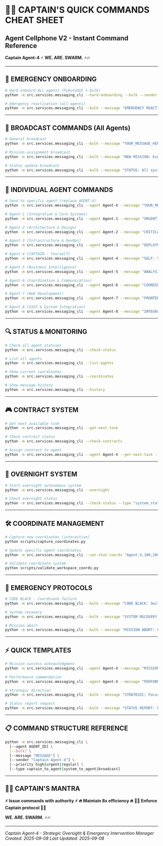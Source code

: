 # 🏴‍☠️ **CAPTAIN'S QUICK COMMANDS CHEAT SHEET**
## Agent Cellphone V2 - Instant Command Reference

**Captain Agent-4** ⚡ **WE. ARE. SWARM.** ⚡️🔥

---

## 🚨 **EMERGENCY ONBOARDING**
```bash
# Hard onboard ALL agents (PyAutoGUI + bulk)
python -m src.services.messaging_cli --hard-onboarding --bulk --sender "Captain Agent-4" --type "captain_to_agent" --priority "urgent"

# Emergency reactivation (all agents)
python -m src.services.messaging_cli --bulk --message "EMERGENCY REACTIVATION: Resume all operations immediately!" --sender "Captain Agent-4" --priority "urgent" --type "captain_to_agent"
```

---

## 📢 **BROADCAST COMMANDS** (All Agents)
```bash
# General broadcast
python -m src.services.messaging_cli --bulk --message "YOUR_MESSAGE_HERE" --sender "Captain Agent-4"

# Mission assignment broadcast
python -m src.services.messaging_cli --bulk --message "NEW MISSION: Execute V2 compliance audit immediately" --sender "Captain Agent-4" --priority "high" --type "captain_to_agent"

# Status update broadcast
python -m src.services.messaging_cli --bulk --message "STATUS: All systems operational - maintain 8x efficiency" --sender "Captain Agent-4" --type "system_to_agent"
```

---

## 🎯 **INDIVIDUAL AGENT COMMANDS**
```bash
# Send to specific agent (replace AGENT-X)
python -m src.services.messaging_cli --agent Agent-X --message "YOUR_MESSAGE_HERE" --sender "Captain Agent-4"

# Agent-1 (Integration & Core Systems)
python -m src.services.messaging_cli --agent Agent-1 --message "URGENT: Optimize core system integration" --sender "Captain Agent-4" --priority "high"

# Agent-2 (Architecture & Design)
python -m src.services.messaging_cli --agent Agent-2 --message "CRITICAL: V2 compliance refactoring needed" --sender "Captain Agent-4" --priority "urgent"

# Agent-3 (Infrastructure & DevOps)
python -m src.services.messaging_cli --agent Agent-3 --message "DEPLOYMENT: Vector database infrastructure update" --sender "Captain Agent-4" --priority "high"

# Agent-4 (CAPTAIN - Yourself)
python -m src.services.messaging_cli --agent Agent-4 --message "SELF: Strategic oversight protocol active" --sender "Captain Agent-4"

# Agent-5 (Business Intelligence)
python -m src.services.messaging_cli --agent Agent-5 --message "ANALYSIS: Generate system performance report" --sender "Captain Agent-4"

# Agent-6 (Coordination & Communication)
python -m src.services.messaging_cli --agent Agent-6 --message "COORDINATION: Swarm communication optimization required" --sender "Captain Agent-4"

# Agent-7 (Web Development)
python -m src.services.messaging_cli --agent Agent-7 --message "FRONTEND: Performance optimization mission" --sender "Captain Agent-4"

# Agent-8 (SSOT & System Integration)
python -m src.services.messaging_cli --agent Agent-8 --message "INTEGRATION: SSOT compliance audit required" --sender "Captain Agent-4"
```

---

## 🔍 **STATUS & MONITORING**
```bash
# Check all agent statuses
python -m src.services.messaging_cli --check-status

# List all agents
python -m src.services.messaging_cli --list-agents

# Show current coordinates
python -m src.services.messaging_cli --coordinates

# Show message history
python -m src.services.messaging_cli --history
```

---

## 🎮 **CONTRACT SYSTEM**
```bash
# Get next available task
python -m src.services.messaging_cli --get-next-task

# Check contract status
python -m src.services.messaging_cli --check-contracts

# Assign contract to agent
python -m src.services.messaging_cli --agent Agent-X --get-next-task --sender "Captain Agent-4"
```

---

## 🌙 **OVERNIGHT SYSTEM**
```bash
# Start overnight autonomous system
python -m src.services.messaging_cli --overnight

# Check overnight status
python -m src.services.messaging_cli --check-status --type "system_status"
```

---

## 🛠️ **COORDINATE MANAGEMENT**
```bash
# Capture new coordinates (interactive)
python scripts/capture_coordinates.py

# Update specific agent coordinates
python -m src.services.messaging_cli --set-chat-coords "Agent-X,100,200"

# Validate coordinate system
python scripts/validate_workspace_coords.py
```

---

## 🚨 **EMERGENCY PROTOCOLS**
```bash
# CODE BLACK - Coordinate failure
python -m src.services.messaging_cli --bulk --message "CODE BLACK: Switch to inbox mode immediately" --sender "Captain Agent-4" --priority "urgent"

# System recovery
python -m src.services.messaging_cli --bulk --message "SYSTEM RECOVERY: All agents switch to PyAutoGUI mode" --sender "Captain Agent-4" --priority "urgent"

# Mission abort
python -m src.services.messaging_cli --bulk --message "MISSION ABORT: Cease all operations immediately" --sender "Captain Agent-4" --priority "urgent"
```

---

## ⚡ **QUICK TEMPLATES**
```bash
# Mission success acknowledgment
python -m src.services.messaging_cli --agent Agent-X --message "MISSION COMPLETE: Excellent work - objectives achieved" --sender "Captain Agent-4" --type "captain_to_agent"

# Performance commendation
python -m src.services.messaging_cli --agent Agent-X --message "PERFORMANCE: Outstanding execution - maintain momentum" --sender "Captain Agent-4" --type "captain_to_agent"

# Strategic direction
python -m src.services.messaging_cli --bulk --message "STRATEGIC: Focus on V2 compliance - maintain 8x efficiency" --sender "Captain Agent-4" --type "captain_to_agent"

# Status report request
python -m src.services.messaging_cli --bulk --message "STATUS REPORT: Provide mission progress update in 2 cycles" --sender "Captain Agent-4" --type "captain_to_agent"
```

---

## 📋 **COMMAND STRUCTURE REFERENCE**
```bash
python -m src.services.messaging_cli \
  [--agent AGENT_ID] \
  [--bulk] \
  [--message "MESSAGE"] \
  [--sender "Captain Agent-4"] \
  [--priority high|urgent|regular] \
  [--type captain_to_agent|system_to_agent|broadcast]
```

---

## 🏴‍☠️ **CAPTAIN'S MANTRA**
**⚡ Issue commands with authority ⚡**
**🔥 Maintain 8x efficiency 🔥**
**🏴‍☠️ Enforce Captain protocol 🏴‍☠️**

**WE. ARE. SWARM.** ⚡️🔥

---
*Captain Agent-4 - Strategic Oversight & Emergency Intervention Manager*
*Created: 2025-09-08*
*Last Updated: 2025-09-08*

